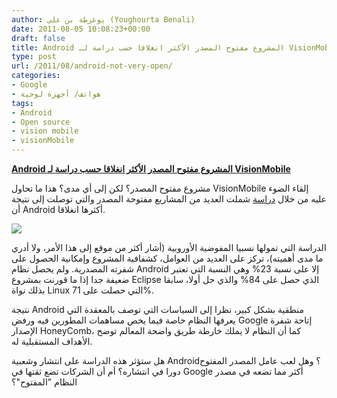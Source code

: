 ```yaml
---
author: يوغرطة بن علي (Youghourta Benali)
date: 2011-08-05 10:08:23+00:00
draft: false
title: Android المشروع مفتوح المصدر الأكثر انغلاقا حسب دراسة لـ VisionMobile
type: post
url: /2011/08/android-not-very-open/
categories:
- Google
- هواتف/ أجهزة لوحية
tags:
- Android
- Open source
- vision mobile
- visionMobile
---
```


[**Android المشروع مفتوح المصدر الأكثر انغلاقا حسب دراسة لـ VisionMobile**](https://www.it-scoop.com/2011/08/android-not-very-open/)




مشروع مفتوح المصدر؟ لكن إلى أي مدى؟ هذا ما تحاول VisionMobile إلقاء الضوء عليه من خلال [دراسة](http://www.visionmobile.com/blog/2011/07/the-open-governance-index-measuring-openness-from-android-to-webkit/) شملت العديد من المشاريع مفتوحة المصدر والتي توصلت إلى نتيجة أن Android أكثرها انغلاقا.




[![](https://www.it-scoop.com/wp-content/uploads/2011/08/open-governance-index.png)
](https://www.it-scoop.com/2011/08/android-not-very-open/)




الدراسة التي تمولها نسبيا المفوضية الأوروبية (أشار أكثر من موقع إلى هذا الأمر، ولا أدري ما مدى أهميته)، تركز على العديد من العوامل، كشفافية المشروع وإمكانية الحصول على شفرته المصدرية. ولم يحصل نظام Android إلا على نسبة 23% وهي النسبة التي تعتبر ضعيفة جدا إذا ما قورنت بمشروع Eclipse الذي حصل على 84% والذي حل أولا، سابقا بذلك نواة Linux التي حصلت على 71%.




نتيجة Android منطقية بشكل كبير، نظرا إلى السياسات التي توصف بالمعقدة التي يعرفها النظام خاصة فيما يخص مساهمات المطورين فيه ورفض Google إتاحة شفرة الإصدار HoneyComb، كما أن النظام لا يملك خارطة طريق واضحة المعالم توضح الأهداف المستقبلية له.




هل ستؤثر هذه الدراسة على انتشار وشعبية Android؟ وهل لعب عامل المصدر المفتوح دورا في انتشاره؟ أم أن الشركات تضع ثقتها في Google أكثر مما تضعه في مصدر النظام "المفتوح"؟
